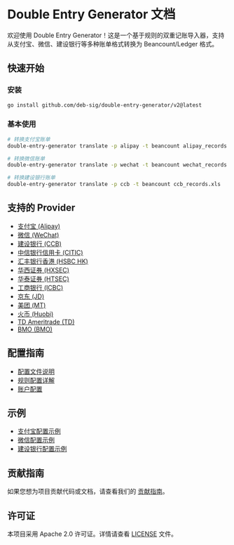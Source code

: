 # Double Entry Generator 文档

欢迎使用 Double Entry Generator！这是一个基于规则的双重记账导入器，支持从支付宝、微信、建设银行等多种账单格式转换为 Beancount/Ledger 格式。

## 快速开始

### 安装

```bash
go install github.com/deb-sig/double-entry-generator/v2@latest
```

### 基本使用

```bash
# 转换支付宝账单
double-entry-generator translate -p alipay -t beancount alipay_records.csv

# 转换微信账单
double-entry-generator translate -p wechat -t beancount wechat_records.csv

# 转换建设银行账单
double-entry-generator translate -p ccb -t beancount ccb_records.xls
```

## 支持的 Provider

- [支付宝 (Alipay)](providers/alipay.md)
- [微信 (WeChat)](providers/wechat.md)
- [建设银行 (CCB)](providers/ccb.md)
- [中信银行信用卡 (CITIC)](providers/citic.md)
- [汇丰银行香港 (HSBC HK)](providers/hsbchk.md)
- [华西证券 (HXSEC)](providers/hxsec.md)
- [华泰证券 (HTSEC)](providers/htsec.md)
- [工商银行 (ICBC)](providers/icbc.md)
- [京东 (JD)](providers/jd.md)
- [美团 (MT)](providers/mt.md)
- [火币 (Huobi)](providers/huobi.md)
- [TD Ameritrade (TD)](providers/td.md)
- [BMO (BMO)](providers/bmo.md)

## 配置指南

- [配置文件说明](configuration/config.md)
- [规则配置详解](configuration/rules.md)
- [账户配置](configuration/accounts.md)

## 示例

- [支付宝配置示例](examples/alipay-config.yaml)
- [微信配置示例](examples/wechat-config.yaml)
- [建设银行配置示例](examples/ccb-config.yaml)

## 贡献指南

如果您想为项目贡献代码或文档，请查看我们的 [贡献指南](../CONTRIBUTING.md)。

## 许可证

本项目采用 Apache 2.0 许可证。详情请查看 [LICENSE](../LICENSE) 文件。 